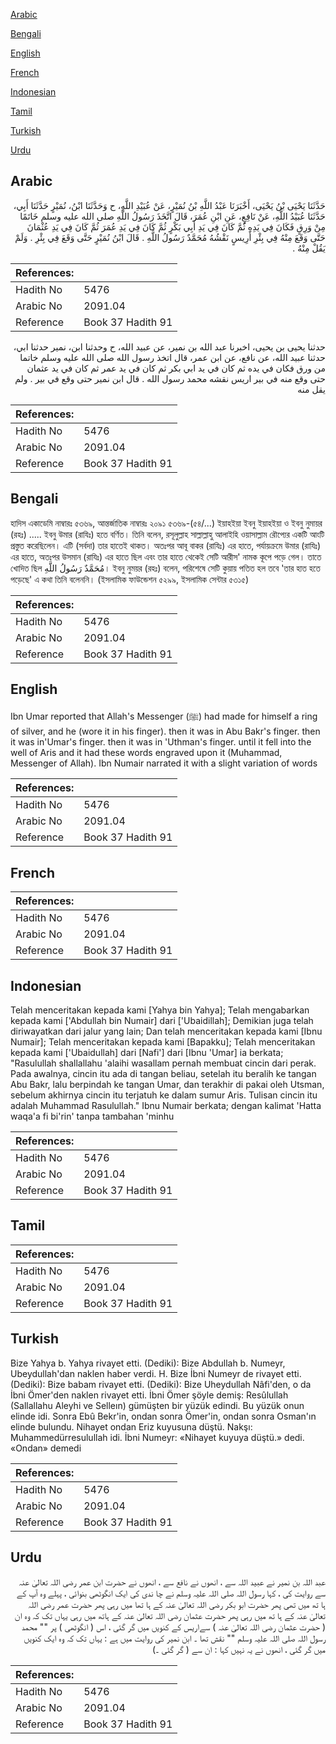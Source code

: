 [Arabic](#arabic)

[Bengali](#bengali)

[English](#english)

[French](#french)

[Indonesian](#indonesian)

[Tamil](#tamil)

[Turkish](#turkish)

[Urdu](#urdu)

## Arabic


<div dir="rtl" lang="ar" style={{fontSize:'larger',backgroundColor:'#f8f9fa',padding:20}}>
حَدَّثَنَا يَحْيَى بْنُ يَحْيَى، أَخْبَرَنَا عَبْدُ اللَّهِ بْنُ نُمَيْرٍ، عَنْ عُبَيْدِ اللَّهِ، ح وَحَدَّثَنَا ابْنُ، نُمَيْرٍ حَدَّثَنَا أَبِي، حَدَّثَنَا عُبَيْدُ اللَّهِ، عَنْ نَافِعٍ، عَنِ ابْنِ عُمَرَ، قَالَ اتَّخَذَ رَسُولُ اللَّهِ صلى الله عليه وسلم خَاتَمًا مِنْ وَرِقٍ فَكَانَ فِي يَدِهِ ثُمَّ كَانَ فِي يَدِ أَبِي بَكْرٍ ثُمَّ كَانَ فِي يَدِ عُمَرَ ثُمَّ كَانَ فِي يَدِ عُثْمَانَ حَتَّى وَقَعَ مِنْهُ فِي بِئْرِ أَرِيسٍ نَقْشُهُ مُحَمَّدٌ رَسُولُ اللَّهِ ‏.‏ قَالَ ابْنُ نُمَيْرٍ حَتَّى وَقَعَ فِي بِئْرِ ‏.‏ وَلَمْ يَقُلْ مِنْهُ ‏.‏
</div>
<div style={{backgroundColor:'#f8f9fa',padding:20, marginBottom: 10}}><table> <thead> <tr> <th>References:</th> <th></th> </tr> </thead> <tbody><tr><td>Hadith No</td><td>5476</td></tr><tr><td>Arabic No</td><td>2091.04</td></tr><tr><td>Reference</td><td>Book 37 Hadith 91</td></tr></tbody></table></div>


<div dir="rtl" lang="ar" style={{fontSize:'larger',backgroundColor:'#f8f9fa',padding:20}}>
حدثنا يحيى بن يحيى، اخبرنا عبد الله بن نمير، عن عبيد الله، ح وحدثنا ابن، نمير حدثنا ابي، حدثنا عبيد الله، عن نافع، عن ابن عمر، قال اتخذ رسول الله صلى الله عليه وسلم خاتما من ورق فكان في يده ثم كان في يد ابي بكر ثم كان في يد عمر ثم كان في يد عثمان حتى وقع منه في بير اريس نقشه محمد رسول الله . قال ابن نمير حتى وقع في بير . ولم يقل منه
</div>
<div style={{backgroundColor:'#f8f9fa',padding:20, marginBottom: 10}}><table> <thead> <tr> <th>References:</th> <th></th> </tr> </thead> <tbody><tr><td>Hadith No</td><td>5476</td></tr><tr><td>Arabic No</td><td>2091.04</td></tr><tr><td>Reference</td><td>Book 37 Hadith 91</td></tr></tbody></table></div>

## Bengali


<div dir="ltr" lang="bn" style={{fontSize:'larger',backgroundColor:'#f8f9fa',padding:20}}>
হাদিস একাডেমি নাম্বারঃ ৫৩৬৯, আন্তর্জাতিক নাম্বারঃ ২০৯১ ৫৩৬৯-(৫৪/...) ইয়াহইয়া ইবনু ইয়াহইয়া ও ইবনু নুমায়র (রহঃ) ..... ইবনু উমার (রাযিঃ) হতে বর্ণিত। তিনি বলেন, রসূলুল্লাহ সাল্লাল্লাহু আলাইহি ওয়াসাল্লাম রৌপ্যের একটি আংটি প্রস্তুত করেছিলেন। এটি (সর্বদা) তার হাতেই থাকত। অতঃপর আবূ বাকর (রাযিঃ) এর হাতে, পর্যায়ক্রমে উমার (রাযিঃ) এর হাতে, অতঃপর উসমান (রাযিঃ) এর হাতে ছিল এবং তার হাতে থেকেই সেটি আরীস' নামক কূপে পড়ে গেল। তাতে খোদিত ছিল مُحَمَّدٌ رَسُولُ اللَّهِ। ইবনু নুময়র (রহঃ) বলেন, পরিশেষে সেটি কুয়ায় পতিত হল তবে 'তার হাত হতে পড়েছে' এ কথা তিনি বলেননি। (ইসলামিক ফাউন্ডেশন ৫২৯৯, ইসলামিক সেন্টার ৫৩১৫)
</div>
<div style={{backgroundColor:'#f8f9fa',padding:20, marginBottom: 10}}><table> <thead> <tr> <th>References:</th> <th></th> </tr> </thead> <tbody><tr><td>Hadith No</td><td>5476</td></tr><tr><td>Arabic No</td><td>2091.04</td></tr><tr><td>Reference</td><td>Book 37 Hadith 91</td></tr></tbody></table></div>

## English


<div dir="ltr" lang="en" style={{fontSize:'larger',backgroundColor:'#f8f9fa',padding:20}}>
Ibn Umar reported that Allah's Messenger (ﷺ) had made for himself a ring of silver, and he (wore it in his finger). then it was in Abu Bakr's finger. then it was in'Umar's finger. then it was in 'Uthman's finger. until it fell into the well of Aris and it had these words engraved upon it (Muhammad, Messenger of Allah). Ibn Numair narrated it with a slight variation of words
</div>
<div style={{backgroundColor:'#f8f9fa',padding:20, marginBottom: 10}}><table> <thead> <tr> <th>References:</th> <th></th> </tr> </thead> <tbody><tr><td>Hadith No</td><td>5476</td></tr><tr><td>Arabic No</td><td>2091.04</td></tr><tr><td>Reference</td><td>Book 37 Hadith 91</td></tr></tbody></table></div>

## French


<div dir="ltr" lang="fr" style={{fontSize:'larger',backgroundColor:'#f8f9fa',padding:20}}>

</div>
<div style={{backgroundColor:'#f8f9fa',padding:20, marginBottom: 10}}><table> <thead> <tr> <th>References:</th> <th></th> </tr> </thead> <tbody><tr><td>Hadith No</td><td>5476</td></tr><tr><td>Arabic No</td><td>2091.04</td></tr><tr><td>Reference</td><td>Book 37 Hadith 91</td></tr></tbody></table></div>

## Indonesian


<div dir="ltr" lang="id" style={{fontSize:'larger',backgroundColor:'#f8f9fa',padding:20}}>
Telah menceritakan kepada kami [Yahya bin Yahya]; Telah mengabarkan kepada kami ['Abdullah bin Numair] dari ['Ubaidillah]; Demikian juga telah diriwayatkan dari jalur yang lain; Dan telah menceritakan kepada kami [Ibnu Numair]; Telah menceritakan kepada kami [Bapakku]; Telah menceritakan kepada kami ['Ubaidullah] dari [Nafi'] dari [Ibnu 'Umar] ia berkata; "Rasulullah shallallahu 'alaihi wasallam pernah membuat cincin dari perak. Pada awalnya, cincin itu ada di tangan beliau, setelah itu beralih ke tangan Abu Bakr, lalu berpindah ke tangan Umar, dan terakhir di pakai oleh Utsman, sebelum akhirnya cincin itu terjatuh ke dalam sumur Aris. Tulisan cincin itu adalah Muhammad Rasulullah." Ibnu Numair berkata; dengan kalimat 'Hatta waqa'a fi bi'rin' tanpa tambahan 'minhu
</div>
<div style={{backgroundColor:'#f8f9fa',padding:20, marginBottom: 10}}><table> <thead> <tr> <th>References:</th> <th></th> </tr> </thead> <tbody><tr><td>Hadith No</td><td>5476</td></tr><tr><td>Arabic No</td><td>2091.04</td></tr><tr><td>Reference</td><td>Book 37 Hadith 91</td></tr></tbody></table></div>

## Tamil


<div dir="ltr" lang="ta" style={{fontSize:'larger',backgroundColor:'#f8f9fa',padding:20}}>

</div>
<div style={{backgroundColor:'#f8f9fa',padding:20, marginBottom: 10}}><table> <thead> <tr> <th>References:</th> <th></th> </tr> </thead> <tbody><tr><td>Hadith No</td><td>5476</td></tr><tr><td>Arabic No</td><td>2091.04</td></tr><tr><td>Reference</td><td>Book 37 Hadith 91</td></tr></tbody></table></div>

## Turkish


<div dir="ltr" lang="tr" style={{fontSize:'larger',backgroundColor:'#f8f9fa',padding:20}}>
Bize Yahya b. Yahya rivayet etti. (Dediki): Bize Abdullah b. Numeyr, Ubeydullah'dan naklen haber verdi. H. Bize İbni Numeyr de rivayet etti. (Dediki): Bize babam rivayet etti. (Dediki): Bize Uheydullah Nâfi'den, o da İbni Ömer'den naklen rivayet etti. İbni Ömer şöyle demiş: Resûlullah (Sallallahu Aleyhi ve Selleın) gümüşten bir yüzük edindi. Bu yüzük onun elinde idi. Sonra Ebû Bekr'in, ondan sonra Ömer'in, ondan sonra Osman'ın elinde bulundu. Nihayet ondan Eriz kuyusuna düştü. Nakşı: Muhammedürresulullah idi. İbni Numeyr: «Nihayet kuyuya düştü.» dedi. «Ondan» demedi
</div>
<div style={{backgroundColor:'#f8f9fa',padding:20, marginBottom: 10}}><table> <thead> <tr> <th>References:</th> <th></th> </tr> </thead> <tbody><tr><td>Hadith No</td><td>5476</td></tr><tr><td>Arabic No</td><td>2091.04</td></tr><tr><td>Reference</td><td>Book 37 Hadith 91</td></tr></tbody></table></div>

## Urdu


<div dir="rtl" lang="ur" style={{fontSize:'larger',backgroundColor:'#f8f9fa',padding:20}}>
عبد اللہ بن نمیر نے عبید اللہ سے ، انھوں نے نافع سے ، انھوں نے حضرت ابن عمر رضی اللہ تعالیٰ عنہ سے روایت کی ، کہا رسول اللہ صلی اللہ علیہ وسلم نے چا ندی کی ایک انگوٹھی بنوائی ، پہلے وہ آپ کے ہا تھ میں تھی پھر حضرت ابو بکر رضی اللہ تعالیٰ عنہ کے ہا تھا میں رہی پھر حضرت عمر رضی اللہ تعالیٰ عنہ کے ہا تھ میں رہی پھر حضرت عثمان رضی اللہ تعالیٰ عنہ کے ہاتھ میں رہی یہاں تک کہ وہ ان ( حضرت عثمان رضی اللہ تعالیٰ عنہ ) سےاریس کے کنویں میں گر گئی ، اس ( انگوٹھی ) پر "" محمد رسول اللہ صلی اللہ علیہ وسلم "" نقش تھا ۔ ابن نمیر کی روایت میں ہے : یہاں تک کہ وہ ایک کنویں میں گر گئی ، انھوں نے یہ نہیں کہا : ان سے ( گر گئی ۔)
</div>
<div style={{backgroundColor:'#f8f9fa',padding:20, marginBottom: 10}}><table> <thead> <tr> <th>References:</th> <th></th> </tr> </thead> <tbody><tr><td>Hadith No</td><td>5476</td></tr><tr><td>Arabic No</td><td>2091.04</td></tr><tr><td>Reference</td><td>Book 37 Hadith 91</td></tr></tbody></table></div>